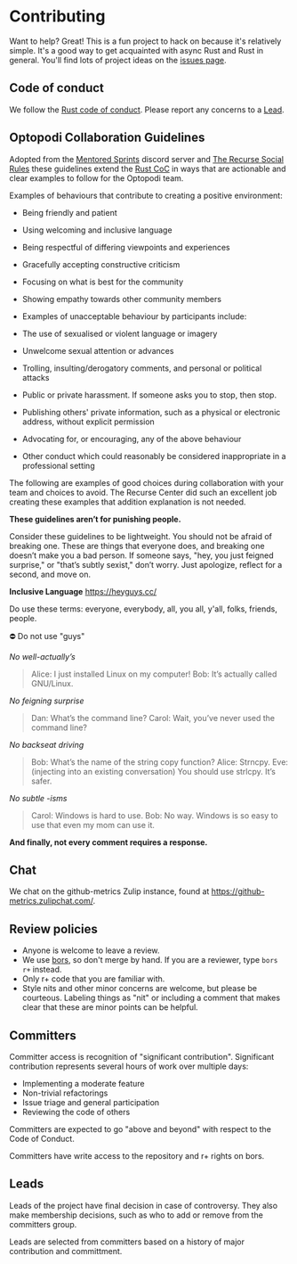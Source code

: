 # Contributing

Want to help? Great! This is a fun project to hack on because it's relatively simple. It's a good way to get acquainted with async Rust and Rust in general. You'll find lots of project ideas on the [issues page](https://github.com/optopodi/optopodi/issues).

## Code of conduct

We follow the [Rust code of conduct](https://www.rust-lang.org/policies/code-of-conduct). Please report any concerns to a [Lead][leads].

## Optopodi Collaboration Guidelines

Adopted from the [Mentored Sprints](https://www.mentored-sprints.dev) discord server and [The Recurse Social Rules](https://www.recurse.com/social-rules) these guidelines extend the [Rust CoC](https://www.rust-lang.org/policies/code-of-conduct) in ways that are actionable and clear examples to follow for the Optopodi team.

Examples of behaviours that contribute to creating a positive environment:

* Being friendly and patient  
* Using welcoming and inclusive language  
* Being respectful of differing viewpoints and experiences  
* Gracefully accepting constructive criticism
* Focusing on what is best for the community
* Showing empathy towards other community members
* Examples of unacceptable behaviour by participants include:
  
* The use of sexualised or violent language or imagery
* Unwelcome sexual attention or advances
* Trolling, insulting/derogatory comments, and personal or political attacks
* Public or private harassment. If someone asks you to stop, then stop.
* Publishing others' private information, such as a physical or electronic address, without explicit permission
* Advocating for, or encouraging, any of the above behaviour
* Other conduct which could reasonably be considered inappropriate in a professional setting

The following are examples of good choices during collaboration with your team and choices to avoid.  The Recurse Center did such an excellent job creating these examples that addition explanation is not needed.

**These guidelines aren’t for punishing people.**

Consider these guidelines to be lightweight. You should not be afraid of breaking one. These are things that everyone does, and breaking one doesn’t make you a bad person. If someone says, "hey, you just feigned surprise," or "that’s subtly sexist," don’t worry. Just apologize, reflect for a second, and move on. 

**Inclusive Language**  https://heyguys.cc/

  Do use these terms: everyone, everybody, all, you all, y'all, folks, friends, people.

⛔️ Do not use "guys"

*No well-actually’s*

>Alice: I just installed Linux on my computer!
>Bob: It’s actually called GNU/Linux.

*No feigning surprise*

>Dan: What’s the command line?
>Carol: Wait, you’ve never used the command line?

*No backseat driving*

>Bob: What’s the name of the string copy function?
>Alice: Strncpy.
>Eve: (injecting into an existing conversation) You should use strlcpy. It’s safer.

*No subtle -isms*

>Carol: Windows is hard to use.
>Bob: No way. Windows is so easy to use that even my mom can use it.

**And finally, not every comment requires a response.**

## Chat

We chat on the github-metrics Zulip instance, found at <https://github-metrics.zulipchat.com/>.

## Review policies

- Anyone is welcome to leave a review.
- We use [bors], so don't merge by hand. If you are a reviewer, type `bors r+` instead.
- Only r+ code that you are familiar with.
- Style nits and other minor concerns are welcome, but please be courteous. Labeling things as "nit" or including a comment that makes clear that these are minor points can be helpful.

[bors]: https://bors.tech/

## Committers

Committer access is recognition of "significant contribution". Significant contribution represents several hours of work over multiple days:

- Implementing a moderate feature
- Non-trivial refactorings
- Issue triage and general participation
- Reviewing the code of others

Committers are expected to go "above and beyond" with respect to the Code of Conduct.

Committers have write access to the repository and r+ rights on bors.

## Leads

[leads]: https://github.com/orgs/optopodi/teams/leads

Leads of the project have final decision in case of controversy. They also make membership decisions, such as who to add or remove from the committers group.

Leads are selected from committers based on a history of major contribution and committment.
